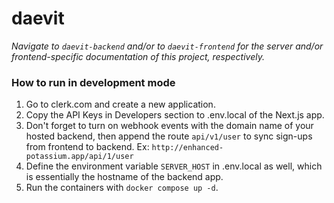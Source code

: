 # **daevit**

_Navigate to `daevit-backend` and/or to `daevit-frontend` for the server and/or frontend-specific documentation of this project, respectively._

### **How to run in development mode**

1. Go to clerk.com and create a new application.
2. Copy the API Keys in Developers section to .env.local of the Next.js app.
3. Don't forget to turn on webhook events with the domain name of your hosted backend, then append the route `api/v1/user` to sync sign-ups from frontend to backend.
   Ex: `http://enhanced-potassium.app/api/1/user`
4. Define the environment variable `SERVER_HOST` in .env.local as well, which is essentially the hostname of the backend app.
5. Run the containers with `docker compose up -d`.
